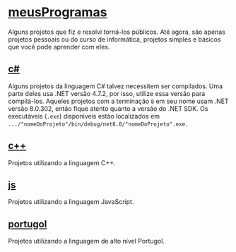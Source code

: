# [meusProgramas](https://github.com/Lu1zH3nr1qu3DA/meusProgramas/tree/main)
Alguns projetos que fiz e resolvi torná-los públicos. Até agora, são apenas projetos pessoais ou do curso de informática, projetos simples e básicos que você pode aprender com eles.

  ## [c#](https://github.com/Lu1zH3nr1qu3DA/meusProgramas/tree/main/c%23)
  Alguns projetos da linguagem C# talvez necessitem ser compilados. Uma parte deles usa .NET versão 4.7.2, por isso, utilize essa versão para compilá-los. Aqueles projetos com a terminação `8`    em seu nome usam .NET versão 8.0.302, então fique atento quanto a versão do .NET SDK. Os executáveis (`.exe`) disponíveis estão localizados em `.../"nomeDoProjeto"/bin/debug/net8.0/"nomeDoProjeto".exe`.
  
  ## [c++](https://github.com/Lu1zH3nr1qu3DA/meusProgramas/tree/main/c%2B%2B)
  Projetos utilizando a linguagem C++.

  ## [js](https://github.com/Lu1zH3nr1qu3DA/meusProgramas/tree/main/js)
  Projetos utilizando a linguagem JavaScript.
  
  ## [portugol](https://github.com/Lu1zH3nr1qu3DA/meusProgramas/tree/main/portugol)
  Projetos utilizando a linguagem de alto nível Portugol.
